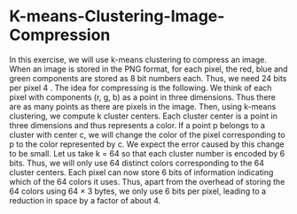 # K-means-Clustering-Image-Compression
In this exercise, we will use k-means clustering to compress an image. When an image is stored in the PNG format, for each pixel, the red, blue and green components are stored as 8 bit numbers each. Thus, we need 24 bits per pixel 4 . The idea for compressing is the following. We think of each pixel with components (r, g, b) as a point in three dimensions. Thus there are as many points as there are pixels in the image. Then, using k-means clustering, we compute k cluster centers. Each cluster center is a point in three dimensions and thus represents a color. If a point p belongs to a cluster with center c, we will change the color of the pixel corresponding to p to the color represented by c. We expect the error caused by this change to be small. Let us take k = 64 so that each cluster number is encoded by 6 bits. Thus, we will only use 64 distinct colors corresponding to the 64 cluster centers. Each pixel can now store 6 bits of information indicating which of the 64 colors it uses. Thus, apart from the overhead of storing the 64 colors using 64 × 3 bytes, we only use 6 bits per pixel, leading to a reduction in space by a factor of about 4.
